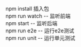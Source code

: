 npm install  插入包 <br />
npm run  watch  -- 监听前端 <br />
npm start  -- 监听后端 <br />
npm run e2e -- 运行e2e测试 <br />
npm run unit  -- 运行单元测试 <br />

